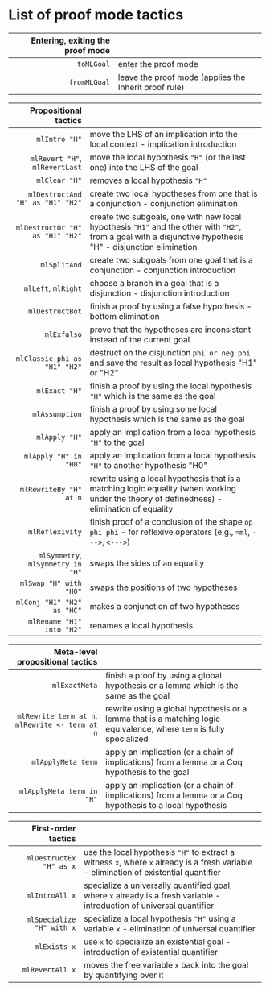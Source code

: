 # List of proof mode tactics

|  Entering, exiting the proof mode |  |
|-----------------------------------------:|------------------------------------|
| `toMLGoal`                               | enter the proof mode               |
| `fromMLGoal`                             | leave the proof mode (applies the Inherit proof rule)             |

| Propositional tactics | |
|-----------------------------------------:|------------------------------------|
| `mlIntro "H"`                            | move the LHS of an implication into the local context - implication introduction               |
| `mlRevert "H"`, `mlRevertLast`           | move the local hypothesis `"H"` (or the last one) into the LHS of the goal |
| `mlClear "H"`                            | removes a local hypothesis `"H"` |
| `mlDestructAnd "H" as "H1" "H2"`         | create two local hypotheses from one that is a conjunction - conjunction elimination |
| `mlDestructOr "H" as "H1" "H2"`          | create two subgoals, one with new local hypothesis `"H1"` and the other with `"H2"`, from a goal with a disjunctive hypothesis "H" - disjunction elimination |
| `mlSplitAnd`                             | create two subgoals from one goal that is a conjunction - conjunction introduction |
| `mlLeft`, `mlRight`                      | choose a branch in a goal that is a disjunction - disjunction introduction |
| `mlDestructBot`                          | finish a proof by using a false hypothesis - bottom elimination |
| `mlExfalso`                              | prove that the hypotheses are inconsistent instead of the current goal |
| `mlClassic phi as "H1" "H2"`             | destruct on the disjunction `phi or neg phi` and save the result as local hypothesis "H1" or "H2"       |
| `mlExact "H"`                            | finish a proof by using the local hypothesis `"H"` which is the same as the goal |
| `mlAssumption`                           | finish a proof by using some local hypothesis which is the same as the goal |
| `mlApply "H"`                            | apply an implication from a local hypothesis `"H"` to the goal |
| `mlApply "H" in "H0"`                    | apply an implication from a local hypothesis `"H"` to another hypothesis "H0" |
| `mlRewriteBy "H" at n`                   | rewrite using a local hypothesis that is a matching logic equality (when working under the theory of definedness) - elimination of equality |
| `mlReflexivity`                          | finish proof of a conclusion of the shape `op phi phi` - for reflexive operators (e.g., `=ml`, `--->`, `<--->`) |
| `mlSymmetry`, `mlSymmetry in "H"`        | swaps the sides of an equality |
| `mlSwap "H" with "H0"`                   | swaps the positions of two hypotheses |
| `mlConj "H1" "H2" as "HC"`               | makes a conjunction of two hypotheses |
| `mlRename "H1" into "H2"`                | renames a local hypothesis |


| Meta-level propositional tactics | |
|------------------------------------------------:|------------------------------------|
| `mlExactMeta`                                   | finish a proof by using a global hypothesis or a lemma which is the same as the goal |
| `mlRewrite term at n`, `mlRewrite <- term at n` | rewrite using a global hypothesis or a lemma that is a matching logic equivalence, where `term` is fully specialized |
| `mlApplyMeta term`                              | apply an implication (or a chain of implications) from a lemma or a Coq hypothesis to the goal |
| `mlApplyMeta term in "H"`                       | apply an implication (or a chain of implications) from a lemma or a Coq hypothesis to a local hypothesis |

| First-order tactics | |
|-----------------------------------------:|------------------------------------|
| `mlDestructEx "H" as x`                  | use the local hypothesis `"H"` to extract a witness `x`, where `x` already is a fresh variable - elimination of existential quantifier |
| `mlIntroAll x`                           | specialize a universally quantified goal, where `x` already is a fresh variable - introduction of universal quantifier |
| `mlSpecialize "H" with x`                | specialize a local hypothesis `"H"` using a variable `x` - elimination of universal quantifier |
| `mlExists x`                             | use `x` to specialize an existential goal - introduction of existential quantifier |
| `mlRevertAll x`                          | moves the free variable `x` back into the goal by quantifying over it |
